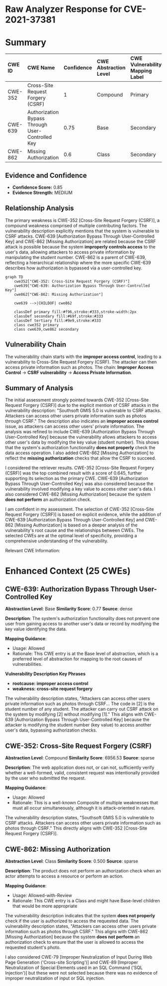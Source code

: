 # Raw Analyzer Response for CVE-2021-37381

# Summary
| CWE ID  | CWE Name                                                                                | Confidence | CWE Abstraction Level | CWE Vulnerability Mapping Label | CWE-Vulnerability Mapping Notes |
| :-------- | :--------------------------------------------------------------------------------------- | :---------- | :---------------------- | :------------------------------ | :-------------------------------- |
| CWE-352   | Cross-Site Request Forgery (CSRF)                                                        | 1          | Compound                  | Primary                         | Allowed                           |
| CWE-639   | Authorization Bypass Through User-Controlled Key                                       | 0.75        | Base                      | Secondary                      | Allowed                           |
| CWE-862   | Missing Authorization                                                                  | 0.6         | Class                     | Secondary                      | Allowed-with-Review              |

## Evidence and Confidence

*   **Confidence Score:** 0.85
*   **Evidence Strength:** MEDIUM

## Relationship Analysis
The primary weakness is CWE-352 [Cross-Site Request Forgery (CSRF)], a compound weakness comprised of multiple contributing factors. The vulnerability description explicitly mentions that the system is vulnerable to CSRF attacks. CWE-639 [Authorization Bypass Through User-Controlled Key] and CWE-862 [Missing Authorization] are related because the CSRF attack is possible because the system **improperly controls access** to the user's data, allowing attackers to access private information by manipulating the student number. CWE-862 is a parent of CWE-639, reflecting a hierarchical relationship where the more specific CWE-639 describes how authorization is bypassed via a user-controlled key.

```mermaid
graph TD
    cwe352["CWE-352: Cross-Site Request Forgery (CSRF)"]
    cwe639["CWE-639: Authorization Bypass Through User-Controlled Key"]
    cwe862["CWE-862: Missing Authorization"]

    cwe639 -->|CHILDOF| cwe862

    classDef primary fill:#f96,stroke:#333,stroke-width:2px
    classDef secondary fill:#69f,stroke:#333
    classDef tertiary fill:#9e9,stroke:#333
    class cwe352 primary
    class cwe639,cwe862 secondary
```

## Vulnerability Chain
The vulnerability chain starts with the **improper access control**, leading to a vulnerability to Cross-Site Request Forgery (CSRF). The attacker can then access private information such as photos.
The chain: **Improper Access Control** -> **CSRF vulnerability** -> **Access Private Information**.

## Summary of Analysis
The initial assessment strongly pointed towards CWE-352 [Cross-Site Request Forgery (CSRF)] due to the explicit mention of CSRF attacks in the vulnerability description: "Southsoft GMIS 5.0 is vulnerable to CSRF attacks. Attackers can access other users private information such as photos through CSRF." The description also indicates an **improper access control** issue, as attackers can access other users' private information. The analysis was refined to include CWE-639 [Authorization Bypass Through User-Controlled Key] because the vulnerability allows attackers to access other user's data by modifying the key value (student number). This shows that the system's authorization functionality **does not properly** check the data access operation. I also added CWE-862 [Missing Authorization] to reflect the **missing authorization** checks that allow the CSRF to succeed.

I considered the retriever results. CWE-352 [Cross-Site Request Forgery (CSRF)] was the top combined result with a score of 0.645, further supporting its selection as the primary CWE. CWE-639 [Authorization Bypass Through User-Controlled Key] was also considered because the vulnerability involved modifying a key value to access other user's data. I also considered CWE-862 [Missing Authorization] because the system **does not perform** an authorization check.

I am confident in my assessment. The selection of CWE-352 [Cross-Site Request Forgery (CSRF)] is based on explicit evidence, while the addition of CWE-639 [Authorization Bypass Through User-Controlled Key] and CWE-862 [Missing Authorization] is based on a deeper analysis of the vulnerability's root cause and the relationships between CWEs. The selected CWEs are at the optimal level of specificity, providing a comprehensive understanding of the vulnerability.

Relevant CWE Information:

# Enhanced Context (25 CWEs)

## CWE-639: Authorization Bypass Through User-Controlled Key
**Abstraction Level**: Base
**Similarity Score**: 0.77
**Source**: dense

**Description**:
The system's authorization functionality does not prevent one user from gaining access to another user's data or record by modifying the key value identifying the data.

**Mapping Guidance**:
- Usage: Allowed
- Rationale: This CWE entry is at the Base level of abstraction, which is a preferred level of abstraction for mapping to the root causes of vulnerabilities.

**Vulnerability Description Key Phrases**
- **rootcause:** **improper access control**
- **weakness:** **cross-site request forgery**

The vulnerability description states, "Attackers can access other users private information such as photos through CSRF... The code in [2] is the student number of any student. The attacker can carry out CSRF attack on the system by modifying [2] without modifying [1]." This aligns with CWE-639 [Authorization Bypass Through User-Controlled Key] because the attacker is modifying the student number (key value) to access another user's data, bypassing authorization checks.

## CWE-352: Cross-Site Request Forgery (CSRF)
**Abstraction Level**: Compound
**Similarity Score**: 6956.53
**Source**: sparse

**Description**:
The web application does not, or can not, sufficiently verify whether a well-formed, valid, consistent request was intentionally provided by the user who submitted the request.

**Mapping Guidance**:
- Usage: Allowed
- Rationale: This is a well-known Composite of multiple weaknesses that must all occur simultaneously, although it is attack-oriented in nature.

The vulnerability description states, "Southsoft GMIS 5.0 is vulnerable to CSRF attacks. Attackers can access other users private information such as photos through CSRF." This directly aligns with CWE-352 [Cross-Site Request Forgery (CSRF)].

## CWE-862: Missing Authorization
**Abstraction Level**: Class
**Similarity Score**: 0.500
**Source**: sparse

**Description**:
The product does not perform an authorization check when an actor attempts to access a resource or perform an action.

**Mapping Guidance**:
- Usage: Allowed-with-Review
- Rationale: This CWE entry is a Class and might have Base-level children that would be more appropriate

The vulnerability description indicates that the system **does not properly** check if the user is authorized to access the requested data. The vulnerability description states, "Attackers can access other users private information such as photos through CSRF." This aligns with CWE-862 [Missing Authorization] because the system **does not perform** an authorization check to ensure that the user is allowed to access the requested student's photo.

I also considered CWE-79 [Improper Neutralization of Input During Web Page Generation ('Cross-site Scripting')] and CWE-89 [Improper Neutralization of Special Elements used in an SQL Command ('SQL Injection')] but these were not selected because there was no evidence of improper neutralization of input or SQL injection.